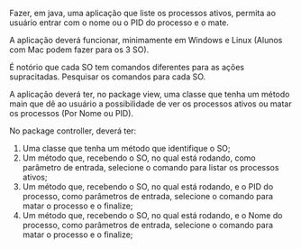 Fazer, em java, uma aplicação que liste os processos ativos, permita ao
usuário entrar com o nome ou o PID do processo e o mate.

A aplicação deverá funcionar, minimamente em Windows e Linux (Alunos
com Mac podem fazer para os 3 SO).

É notório que cada SO tem comandos diferentes para as ações
supracitadas. Pesquisar os comandos para cada SO.

A aplicação deverá ter, no package view, uma classe que tenha um método
main que dê ao usuário a possibilidade de ver os processos ativos ou matar
os processos (Por Nome ou PID).

No package controller, deverá ter:
1) Uma classe que tenha um método que identifique o SO;
2) Um método que, recebendo o SO, no qual está rodando, como
parâmetro de entrada, selecione o comando para listar os processos
ativos;
3) Um método que, recebendo o SO, no qual está rodando, e o PID do
processo, como parâmetros de entrada, selecione o comando para
matar o processo e o finalize;
4) Um método que, recebendo o SO, no qual está rodando, e o Nome
do processo, como parâmetros de entrada, selecione o comando
para matar o processo e o finalize;
